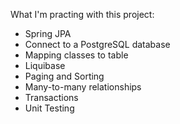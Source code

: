 What I'm practing with this project:

- Spring JPA
- Connect to a PostgreSQL database
- Mapping classes to table
- Liquibase
- Paging and Sorting
- Many-to-many relationships
- Transactions
- Unit Testing
